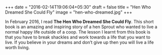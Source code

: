 +++
date = "2016-02-14T19:06:04+05:30"
draft = false
title = "Hen Who Dreamed She Could Fly"
image = "hen-who-dreamed.jpg"
+++


In February 2016, I read **The Hen Who Dreamed She Could Fly**. This short book is an amazing  and inspiring story of a hen Sprout who wanted to live a normal happy life outside of a coop. The lesson I learnt from this book is that you have to break shackles and work towards a life that you want to live. If you believe in your dreams and don’t give up then you will live a life worth living.
